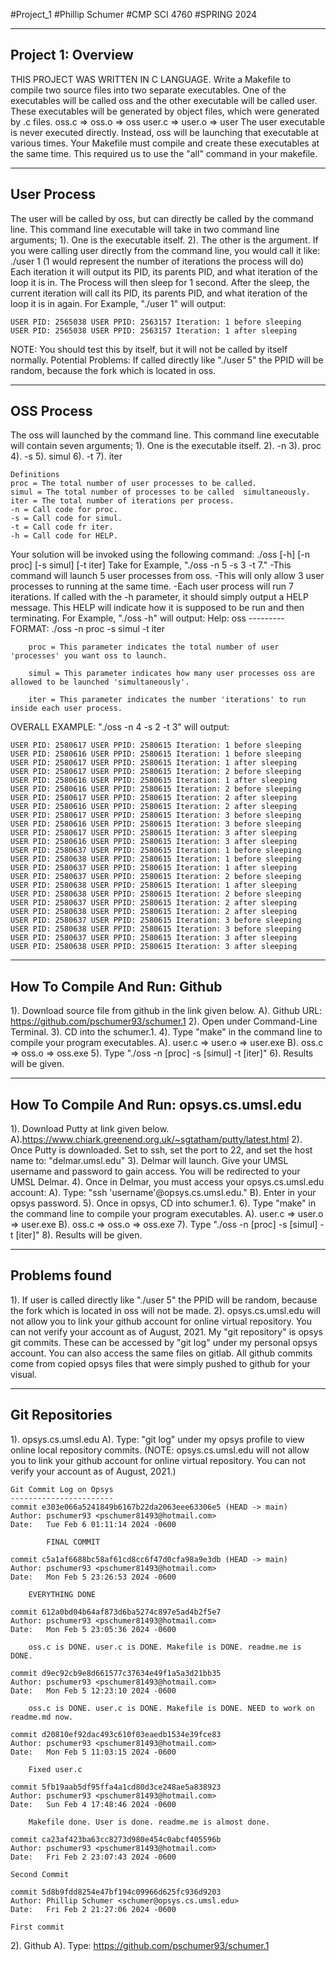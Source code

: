 #Project_1
#Phillip Schumer
#CMP SCI 4760
#SPRING 2024

-------------------
Project 1: Overview
-------------------
THIS PROJECT WAS WRITTEN IN C LANGUAGE.
Write a Makefile to compile two source files into two separate executables. One of the executables
will be called oss and the other executable will be called user. 
These executables will be generated by object files, which were generated by .c files.
    oss.c => oss.o => oss
    user.c => user.o => user
The user executable is never executed directly. Instead, oss will be launching that executable
 at various times. Your Makefile must compile and create these executables at the same time. 
 This required us to use the "all" command in your makefile.

------------
User Process
------------
The user will be called by oss, but can directly be called by the command line.
This command line executable will take in two  command line arguments; 
    1). One is the executable itself.
    2). The other is the argument. 
If you were calling user directly from the command line, you would call it like:
    ./user 1
    (1 would represent  the number of iterations the process will do)
Each iteration it will output its PID, its parents PID, and what iteration of the loop it is in.
The Process will then sleep for 1 second. 
After the sleep, the current iteration will call its PID, its parents PID, 
and what iteration of the loop it is in again.
    For Example, "./user 1" will output:

    USER PID: 2565038 USER PPID: 2563157 Iteration: 1 before sleeping
    USER PID: 2565038 USER PPID: 2563157 Iteration: 1 after sleeping

NOTE: You should test this by itself, but it will not be called by itself normally.
Potential Problems: If called directly like "./user 5" the PPID will be random, 
because the fork which is located in oss.

-----------
OSS Process
-----------
The oss will launched by the command line. This command line executable will contain seven arguments;
    1). One is the executable itself.
    2). -n
    3). proc
    4). -s
    5). simul
    6). -t
    7). iter

    Definitions
    proc = The total number of user processes to be called.
    simul = The total number of processes to be called  simultaneously.
    iter = The total number of iterations per process.
    -n = Call code for proc.
    -s = Call code for simul.
    -t = Call code fr iter.
    -h = Call code for HELP.

Your solution will be invoked using the following command:
./oss [-h] [-n proc] [-s simul] [-t iter]
Take for Example, "./oss -n 5 -s 3 -t 7."
    -This command will launch 5 user processes from oss. 
    -This will only allow 3 user processes to running at the same time.
    -Each user process will run 7 iterations.
If called with the -h parameter, it should simply output a HELP message.
This HELP will indicate how it is supposed to be run and then terminating.
For Example, "./oss -h" will output:
    Help: oss
    ---------
    FORMAT: ./oss -n proc -s simul -t iter

        proc = This parameter indicates the total number of user 'processes' you want oss to launch.

        simul = This parameter indicates how many user processes oss are allowed to be launched 'simultaneously'.

        iter = This parameter indicates the number 'iterations' to run inside each user process.

OVERALL EXAMPLE: "./oss -n 4 -s 2 -t 3" will output:

    USER PID: 2580617 USER PPID: 2580615 Iteration: 1 before sleeping
    USER PID: 2580616 USER PPID: 2580615 Iteration: 1 before sleeping
    USER PID: 2580617 USER PPID: 2580615 Iteration: 1 after sleeping
    USER PID: 2580617 USER PPID: 2580615 Iteration: 2 before sleeping
    USER PID: 2580616 USER PPID: 2580615 Iteration: 1 after sleeping
    USER PID: 2580616 USER PPID: 2580615 Iteration: 2 before sleeping
    USER PID: 2580617 USER PPID: 2580615 Iteration: 2 after sleeping
    USER PID: 2580616 USER PPID: 2580615 Iteration: 2 after sleeping
    USER PID: 2580617 USER PPID: 2580615 Iteration: 3 before sleeping
    USER PID: 2580616 USER PPID: 2580615 Iteration: 3 before sleeping
    USER PID: 2580617 USER PPID: 2580615 Iteration: 3 after sleeping
    USER PID: 2580616 USER PPID: 2580615 Iteration: 3 after sleeping
    USER PID: 2580637 USER PPID: 2580615 Iteration: 1 before sleeping
    USER PID: 2580638 USER PPID: 2580615 Iteration: 1 before sleeping
    USER PID: 2580637 USER PPID: 2580615 Iteration: 1 after sleeping
    USER PID: 2580637 USER PPID: 2580615 Iteration: 2 before sleeping
    USER PID: 2580638 USER PPID: 2580615 Iteration: 1 after sleeping
    USER PID: 2580638 USER PPID: 2580615 Iteration: 2 before sleeping
    USER PID: 2580637 USER PPID: 2580615 Iteration: 2 after sleeping
    USER PID: 2580638 USER PPID: 2580615 Iteration: 2 after sleeping
    USER PID: 2580637 USER PPID: 2580615 Iteration: 3 before sleeping
    USER PID: 2580638 USER PPID: 2580615 Iteration: 3 before sleeping
    USER PID: 2580637 USER PPID: 2580615 Iteration: 3 after sleeping
    USER PID: 2580638 USER PPID: 2580615 Iteration: 3 after sleeping

------------------------------
How To Compile And Run: Github
------------------------------
1). Download source file from github in the link given below.
        A). Github URL: https://github.com/pschumer93/schumer.1
2). Open under Command-Line Terminal.
3). CD into the schumer.1.
4). Type "make" in the command line to compile your program executables.
    A). user.c => user.o => user.exe
    B). oss.c => oss.o => oss.exe
5). Type "./oss -n [proc] -s [simul] -t [iter]"
6). Results will be given.

-----------------------------------------
How To Compile And Run: opsys.cs.umsl.edu
-----------------------------------------
1). Download Putty at link given below.
    A).https://www.chiark.greenend.org.uk/~sgtatham/putty/latest.html
2). Once Putty is downloaded. Set to ssh, set the port to 22, and set the host name
to: "delmar.umsl.edu"
3). Delmar will launch. Give your UMSL username and password to gain access. You will be
redirected to your UMSL Delmar.
4). Once in Delmar, you must access your opsys.cs.umsl.edu account:
    A). Type: "ssh 'username'@opsys.cs.umsl.edu."
    B). Enter in your opsys password.
5). Once in opsys, CD into schumer.1.
6). Type "make" in the command line to compile your program executables.
    A). user.c => user.o => user.exe
    B). oss.c => oss.o => oss.exe
7). Type "./oss -n [proc] -s [simul] -t [iter]"
8). Results will be given.

--------------
Problems found
--------------
1). If user is called directly like "./user 5" the PPID will be random, 
because the fork which is located in oss will not be made.
2). opsys.cs.umsl.edu will not allow you to link your github account for online virtual repository.
    You can not verify your account as of August, 2021. My "git repository" is opsys git commits.
    These can be accessed by "git log" under my personal opsys account. You can also access the same files
    on gitlab. All github commits come from copied opsys files that were simply pushed to github for your visual.

----------------
Git Repositories
----------------
1). opsys.cs.umsl.edu
    A). Type: "git log" under my opsys profile to view online local repository commits.
        (NOTE: opsys.cs.umsl.edu will not allow you to link your github account for online virtual repository.
        You can not verify your account as of August, 2021.)
		
	Git Commit Log on Opsys
	-----------------------
	commit e303e066a5241849b6167b22da2063eee63306e5 (HEAD -> main)
    Author: pschumer93 <pschumer81493@hotmail.com>
    Date:   Tue Feb 6 01:11:14 2024 -0600

        	FINAL COMMIT
        
    commit c5a1af6688bc58af61cd8cc6f47d0cfa98a9e3db (HEAD -> main)
	Author: pschumer93 <pschumer81493@hotmail.com>
	Date:   Mon Feb 5 23:26:53 2024 -0600

		EVERYTHING DONE

	commit 612a0bd04b64af873d6ba5274c897e5ad4b2f5e7
	Author: pschumer93 <pschumer81493@hotmail.com>
	Date:   Mon Feb 5 23:05:36 2024 -0600

		oss.c is DONE. user.c is DONE. Makefile is DONE. readme.me is DONE.

	commit d9ec92cb9e8d661577c37634e49f1a5a3d21bb35
	Author: pschumer93 <pschumer81493@hotmail.com>
	Date:   Mon Feb 5 12:23:10 2024 -0600

		oss.c is DONE. user.c is DONE. Makefile is DONE. NEED to work on readme.md now.

	commit d20810ef92dac493c610f03eaedb1534e39fce83
	Author: pschumer93 <pschumer81493@hotmail.com>
	Date:   Mon Feb 5 11:03:15 2024 -0600

		Fixed user.c

	commit 5fb19aab5df95ffa4a1cd80d3ce248ae5a838923
	Author: pschumer93 <pschumer81493@hotmail.com>
	Date:   Sun Feb 4 17:48:46 2024 -0600

		Makefile done. User is done. readme.me is almost done.

	commit ca23af423ba63cc8273d980e454c0abcf405596b
	Author: pschumer93 <pschumer81493@hotmail.com>
	Date:   Fri Feb 2 23:07:43 2024 -0600

    Second Commit

	commit 5d8b9fdd8254e47bf194c09966d625fc936d9203
	Author: Phillip Schumer <schumer@opsys.cs.umsl.edu>
	Date:   Fri Feb 2 21:27:06 2024 -0600

    First commit

2). Github
    A). Type: https://github.com/pschumer93/schumer.1
	
	
